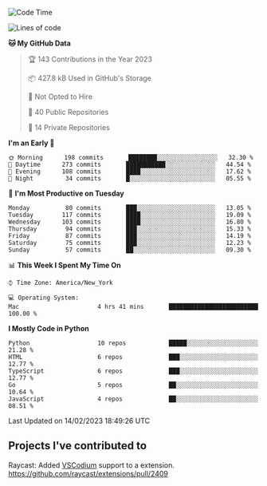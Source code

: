 <!--START_SECTION:waka-->
![Code Time](http://img.shields.io/badge/Code%20Time-243%20hrs%2038%20mins-blue)

![Lines of code](https://img.shields.io/badge/From%20Hello%20World%20I%27ve%20Written-3%20Million%20lines%20of%20code-blue)

**🐱 My GitHub Data** 

> 🏆 143 Contributions in the Year 2023
 > 
> 📦 427.8 kB Used in GitHub's Storage 
 > 
> 🚫 Not Opted to Hire
 > 
> 📜 40 Public Repositories 
 > 
> 🔑 14 Private Repositories  
 > 
**I'm an Early 🐤** 

```text
🌞 Morning      198 commits       ████████░░░░░░░░░░░░░░░░░   32.30 % 
🌆 Daytime      273 commits       ███████████░░░░░░░░░░░░░░   44.54 % 
🌃 Evening      108 commits       ████░░░░░░░░░░░░░░░░░░░░░   17.62 % 
🌙 Night         34 commits       █░░░░░░░░░░░░░░░░░░░░░░░░   05.55 % 

```
📅 **I'm Most Productive on Tuesday** 

```text
Monday          80 commits       ███░░░░░░░░░░░░░░░░░░░░░░   13.05 % 
Tuesday        117 commits       ████░░░░░░░░░░░░░░░░░░░░░   19.09 % 
Wednesday      103 commits       ████░░░░░░░░░░░░░░░░░░░░░   16.80 % 
Thursday        94 commits       ███░░░░░░░░░░░░░░░░░░░░░░   15.33 % 
Friday          87 commits       ███░░░░░░░░░░░░░░░░░░░░░░   14.19 % 
Saturday        75 commits       ███░░░░░░░░░░░░░░░░░░░░░░   12.23 % 
Sunday          57 commits       ██░░░░░░░░░░░░░░░░░░░░░░░   09.30 % 

```


📊 **This Week I Spent My Time On** 

```text
⌚︎ Time Zone: America/New_York

💻 Operating System: 
Mac                      4 hrs 41 mins       █████████████████████████   100.00 % 

```

**I Mostly Code in Python** 

```text
Python                   10 repos            █████░░░░░░░░░░░░░░░░░░░░   21.28 % 
HTML                     6 repos             ███░░░░░░░░░░░░░░░░░░░░░░   12.77 % 
TypeScript               6 repos             ███░░░░░░░░░░░░░░░░░░░░░░   12.77 % 
Go                       5 repos             ██░░░░░░░░░░░░░░░░░░░░░░░   10.64 % 
JavaScript               4 repos             ██░░░░░░░░░░░░░░░░░░░░░░░   08.51 % 

```



 Last Updated on 14/02/2023 18:49:26 UTC
<!--END_SECTION:waka-->

## Projects I've contributed to
Raycast: Added [VSCodium](https://github.com/VSCodium/vscodium) support to a extension. https://github.com/raycast/extensions/pull/2409

